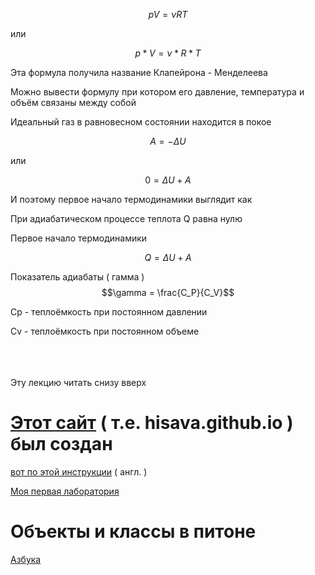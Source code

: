$$p V = \nu R T$$

или

$$p * V = \nu * R * T$$

Эта формула получила название Клапейрона - Менделеева

Можно вывести формулу при котором его давление, температура и объём связаны между собой

Идеальный газ в равновесном состоянии находится в покое

$$A = - \Delta U$$

или

$$0 = \Delta U + A$$

И поэтому первое начало термодинамики выглядит как

При адиабатическом процессе теплота Q равна нулю

Первое начало термодинамики

$$Q = \Delta U + A$$

Показатель адиабаты ( гамма ) $$\gamma = \frac{C_P}{C_V}$$

Сp - теплоёмкость при постоянном давлении

Сv - теплоёмкость при постоянном объеме

<br>
<br>
<br>
Эту лекцию читать снизу вверх

# [Этот сайт][hisava.github.io] ( т.е. hisava.github.io ) был создан

[вот по этой инструкции][bill-gist] ( англ. )

[hisava.github.io]: https://hisava.github.io 'hisava.github.io'

[bill-gist]:   https://gist.github.com/BillRaymond/db761d6b53dc4a237b095819d33c7332

[Моя первая лаборатория][try]

[try]: https://github.com/hisava/hisava.github.io/blob/main/try.ipynb

# Объекты и классы в питоне

[Азбука][objects-and-classes] 

[objects-and-classes]: https://github.com/hisava/hisava.github.io/blob/main/objects-and-classes.ipynb
